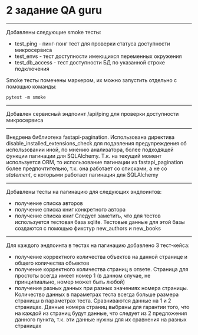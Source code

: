 # 2 задание QA guru

---

Добавлены следующие smoke тесты:
- test_ping - пинг-понг тест для проверки статуса доступности микросервиса
- test_envs - тест доступности имеющихся переменных окружения
- test_db_access - тест доступности БД по указанной строке подключения

Smoke тесты помечены маркером, их можно запустить отдельно с помощью команды:
```
pytest -m smoke
```

---

Добавлен сервисный эндпоинт /api/ping для проверки доступности микросервиса

---

Внедрена библиотека fastapi-pagination. Использована директива disable_installed_extensions_check для подавления предупреждения об использовании иной, по мнению анализатора, более подходящей функции пагинации для SQLAlchemy. Т.к. на текущий момент используется ORM, то использование пагинации из fastapi_pagination более предпочтительно, т.к. она работает со списками, а не со _statement_, с которыми работает пагинация для SQLAlchemy

---

Добавлены тесты на пагинацию для следующих эндпоинтов:
- получение списка авторов
- получение списка книг конкретного автора
- получение списка книг
Следует заметить, что для тестов используется тестовая база sqlite. Тестовые данные для этой базы создаются с помощью фикстур new_authors и new_books

---

Для каждого эндпоинта в тестах на пагинацию добавлено 3 тест-кейса:
- получение корректного количества объектов на данной странице и общего количества объектов
- получение корректного количества страниц в ответе. Страница для простоты всегда имеет номер 1 (в данном случае, не принципиально, номер может быть любой)
- получение разных данных при разных значениях номера страницы. Количество данных в параметрах теста всегда больше размера страницы в параметрах теста. Сравниваются данные на 1 и 2 страницах. Данные номера страниц выбраны для гарантии того, что на каждой из страниц будут данные, что следует из 2 предложения данного пункта, т.к. эти данные нужны для их сравнения на разных страницах